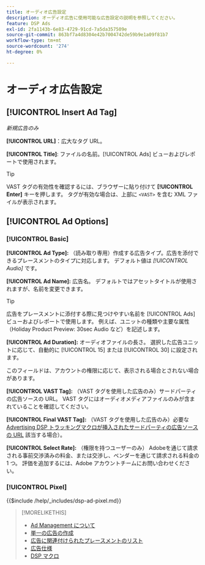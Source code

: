 ```yaml
---
title: オーディオ広告設定
description: オーディオ広告に使用可能な広告設定の説明を参照してください。
feature: DSP Ads
exl-id: 2fa1143b-6e83-4729-91cd-7a5da357509e
source-git-commit: 863bf7a4d8304e42b7004742de59b9e1a09f81b7
workflow-type: tm+mt
source-wordcount: '274'
ht-degree: 0%

---
```


# オーディオ広告設定

## [!UICONTROL Insert Ad Tag]

*新規広告のみ*

**[!UICONTROL URL]**：広大なタグ URL。

**[!UICONTROL Title]**: ファイルの名前。[!UICONTROL Ads] ビューおよびレポートで使用されます。

>[!TIP]
>
> VAST タグの有効性を確認するには、ブラウザーに貼り付けて **[!UICONTROL Enter]** キーを押します。 タグが有効な場合は、上部に `<VAST>` を含む XML ファイルが表示されます。

## [!UICONTROL Ad Options]

### [!UICONTROL Basic]

**[!UICONTROL Ad Type]:** （読み取り専用）作成する広告タイプ。広告を添付できるプレースメントのタイプに対応します。 デフォルト値は *[!UICONTROL Audio]* です。

**[!UICONTROL Ad Name]:** 広告名。 デフォルトではアセットタイトルが使用されますが、名前を変更できます。

>[!TIP]
>
> 広告をプレースメントに添付する際に見つけやすい名前を [!UICONTROL Ads] ビューおよびレポートで使用します。 例えば、ユニットの種類や主要な属性（Holiday Product Preview: 30sec Audio など）を記述します。

**[!UICONTROL Ad Duration]:** オーディオファイルの長さ。 選択した広告ユニットに応じて、自動的に [!UICONTROL 15] または [!UICONTROL 30] に設定されます。

このフィールドは、アカウントの権限に応じて、表示される場合とされない場合があります。

**[!UICONTROL VAST Tag]:** （VAST タグを使用した広告のみ）サードパーティの広告ソースの URL。 VAST タグにはオーディオメディアファイルのみが含まれていることを確認してください。

**[!UICONTROL Final VAST Tag]:** （VAST タグを使用した広告のみ）必要な [Advertising DSP トラッキングマクロが挿入されたサードパーティの広告ソースの URL](/help/dsp/campaign-management/macros.md) 該当する場合）。

**[!UICONTROL Select Rate]:** （権限を持つユーザーのみ） Adobeを通じて請求される事前交渉済みの料金、または交渉し、ベンダーを通じて請求される料金の 1 つ。 評価を追加するには、Adobe アカウントチームにお問い合わせください。

### [!UICONTROL Pixel]

<!-- **[!UICONTROL Pixel]:** -->

{{$include /help/_includes/dsp-ad-pixel.md}}

>[!MORELIKETHIS]
>
>* [Ad Management について ](ad-about.md)
>* [ 単一の広告の作成 ](ad-create.md)
>* [ 広告に関連付けられたプレースメントのリスト ](/help/dsp/campaign-management/ads/ad-list-placements.md)
>* [ 広告仕様 ](ad-specs.md)
>* [DSP マクロ ](/help/dsp/campaign-management/macros.md)
